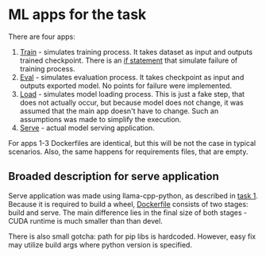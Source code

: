 # ML apps for the task
There are four apps:
1. [Train](./train/) - simulates training process. It takes dataset as input and outputs trained checkpoint. There is an [if statement](./train/main.py#L30) that simulate failure of training process.
2. [Eval](./eval/) - simulates evaluation process. It takes checkpoint as input and outputs exported model. No points for failure were implemented.
3. [Load](./load/) - simulates model loading process. This is just a fake step, that does not actually occur, but because model does not change, it was assumed that the main app doesn't have to change. Such an assumptions was made to simplify the execution.
4. [Serve](./serve/) - actual model serving application.

For apps 1-3 Dockerfiles are identical, but this will be not the case in typical scenarios. Also, the same happens for requirements files, that are empty.

## Broaded description for serve application
Serve application was made using llama-cpp-python, as described in [task 1](/task-1/README.md). Because it is required to build a wheel, [Dockerfile](./serve/Dockerfile) consists of two stages: build and serve. The main difference lies in the final size of both stages - CUDA runtime is much smaller than than devel. 

There is also small gotcha: path for pip libs is hardcoded. However, easy fix may utilize build args where python version is specified.
